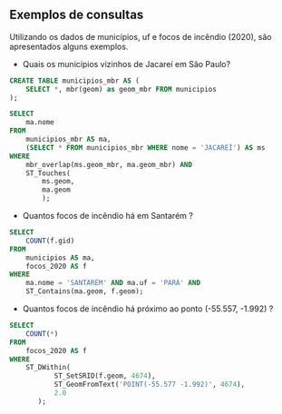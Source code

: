 ## Exemplos de consultas

Utilizando os dados de municípios, uf e focos de incêndio (2020), são apresentados alguns exemplos.

* Quais os municípios vizinhos de Jacareí em São Paulo?

```sql
CREATE TABLE municipios_mbr AS (
    SELECT *, mbr(geom) as geom_mbr FROM municipios
);
```

```sql
SELECT
 	ma.nome
FROM
	municipios_mbr AS ma,
	(SELECT * FROM municipios_mbr WHERE nome = 'JACAREÍ') AS ms
WHERE
	mbr_overlap(ms.geom_mbr, ma.geom_mbr) AND
	ST_Touches(
		ms.geom,
		ma.geom
    	);
```
* Quantos focos de incêndio há em Santarém ? 

```sql
SELECT
	COUNT(f.gid)
FROM
	municipios AS ma,
	focos_2020 AS f
WHERE
	ma.nome = 'SANTARÉM' AND ma.uf = 'PARÁ' AND
	ST_Contains(ma.geom, f.geom);
```

* Quantos focos de incêndio há próximo ao ponto (-55.557, -1.992) ?

```sql
SELECT
	COUNT(*)
FROM
	focos_2020 AS f
WHERE
	ST_DWithin(
           ST_SetSRID(f.geom, 4674),
           ST_GeomFromText('POINT(-55.577 -1.992)', 4674),
           2.0
       );
```

